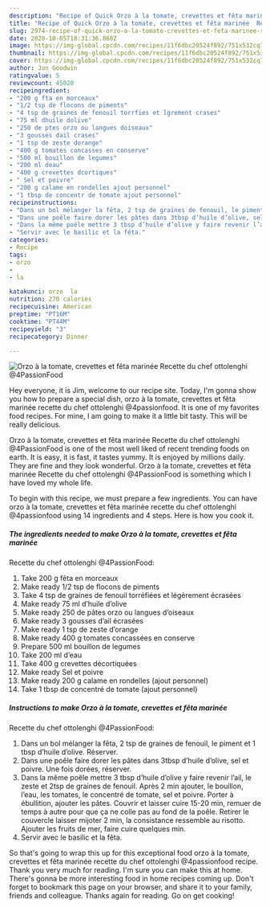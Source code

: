 ```yaml
---
description: "Recipe of Quick Orzo à la tomate, crevettes et fêta marinée  Recette du chef ottolenghi @4PassionFood"
title: "Recipe of Quick Orzo à la tomate, crevettes et fêta marinée  Recette du chef ottolenghi @4PassionFood"
slug: 2974-recipe-of-quick-orzo-a-la-tomate-crevettes-et-feta-marinee-recette-du-chef-ottolenghi-4passionfood
date: 2020-10-05T18:31:36.860Z
image: https://img-global.cpcdn.com/recipes/11f6dbc20524f892/751x532cq70/orzo-a-la-tomate-crevettes-et-feta-marinee-recette-du-chef-ottolenghi-4passionfood-photo-principale-de-la-recette.jpg
thumbnail: https://img-global.cpcdn.com/recipes/11f6dbc20524f892/751x532cq70/orzo-a-la-tomate-crevettes-et-feta-marinee-recette-du-chef-ottolenghi-4passionfood-photo-principale-de-la-recette.jpg
cover: https://img-global.cpcdn.com/recipes/11f6dbc20524f892/751x532cq70/orzo-a-la-tomate-crevettes-et-feta-marinee-recette-du-chef-ottolenghi-4passionfood-photo-principale-de-la-recette.jpg
author: Jon Goodwin
ratingvalue: 5
reviewcount: 45020
recipeingredient:
- "200 g fta en morceaux"
- "1/2 tsp de flocons de piments"
- "4 tsp de graines de fenouil torrfies et lgrement crases"
- "75 ml dhuile dolive"
- "250 de ptes orzo ou langues doiseaux"
- "3 gousses dail crases"
- "1 tsp de zeste dorange"
- "400 g tomates concasses en conserve"
- "500 ml bouillon de legumes"
- "200 ml deau"
- "400 g crevettes dcortiques"
- " Sel et poivre"
- "200 g calame en rondelles ajout personnel"
- "1 tbsp de concentr de tomate ajout personnel"
recipeinstructions:
- "Dans un bol mélanger la fêta, 2 tsp de graines de fenouil, le piment et 1 tbsp d’huile d’olive. Réserver."
- "Dans une poêle faire dorer les pâtes dans 3tbsp d’huile d’olive, sel et poivre. Une fois dorées, réserver."
- "Dans la même poêle mettre 3 tbsp d’huile d’olive y faire revenir l’ail, le zeste et 2tsp de graines de fenouil. Après 2 min ajouter, le bouillon, l’eau, les tomates, le concentré de tomate, sel et poivre. Porter à ébullition, ajouter les pâtes. Couvrir et laisser cuire 15-20 min, remuer de temps à autre pour que ça ne colle pas au fond de la poêle. Retirer le couvercle laisser mijoter 2 min, la consistance ressemble au risotto. Ajouter les fruits de mer, faire cuire quelques min."
- "Servir avec le basilic et la fêta."
categories:
- Recipe
tags:
- orzo
- 
- la

katakunci: orzo  la 
nutrition: 270 calories
recipecuisine: American
preptime: "PT16M"
cooktime: "PT44M"
recipeyield: "3"
recipecategory: Dinner

---
```



![Orzo à la tomate, crevettes et fêta marinée 
Recette du chef ottolenghi
@4PassionFood](https://img-global.cpcdn.com/recipes/11f6dbc20524f892/751x532cq70/orzo-a-la-tomate-crevettes-et-feta-marinee-recette-du-chef-ottolenghi-4passionfood-photo-principale-de-la-recette.jpg)

Hey everyone, it is Jim, welcome to our recipe site. Today, I'm gonna show you how to prepare a special dish, orzo à la tomate, crevettes et fêta marinée 
recette du chef ottolenghi
@4passionfood. It is one of my favorites food recipes. For mine, I am going to make it a little bit tasty. This will be really delicious.



Orzo à la tomate, crevettes et fêta marinée 
Recette du chef ottolenghi
@4PassionFood is one of the most well liked of recent trending foods on earth. It is easy, it is fast, it tastes yummy. It is enjoyed by millions daily. They are fine and they look wonderful. Orzo à la tomate, crevettes et fêta marinée 
Recette du chef ottolenghi
@4PassionFood is something which I have loved my whole life.


To begin with this recipe, we must prepare a few ingredients. You can have orzo à la tomate, crevettes et fêta marinée 
recette du chef ottolenghi
@4passionfood using 14 ingredients and 4 steps. Here is how you cook it.

<!--inarticleads1-->

##### The ingredients needed to make Orzo à la tomate, crevettes et fêta marinée 
Recette du chef ottolenghi
@4PassionFood:

1. Take 200 g fêta en morceaux
1. Make ready 1/2 tsp de flocons de piments
1. Take 4 tsp de graines de fenouil torréfiées et légèrement écrasées
1. Make ready 75 ml d’huile d’olive
1. Make ready 250 de pâtes orzo ou langues d’oiseaux
1. Make ready 3 gousses d’ail écrasées
1. Make ready 1 tsp de zeste d’orange
1. Make ready 400 g tomates concassées en conserve
1. Prepare 500 ml bouillon de legumes
1. Take 200 ml d’eau
1. Take 400 g crevettes décortiquées
1. Make ready  Sel et poivre
1. Make ready 200 g calame en rondelles (ajout personnel)
1. Take 1 tbsp de concentré de tomate (ajout personnel)




<!--inarticleads2-->

##### Instructions to make Orzo à la tomate, crevettes et fêta marinée 
Recette du chef ottolenghi
@4PassionFood:

1. Dans un bol mélanger la fêta, 2 tsp de graines de fenouil, le piment et 1 tbsp d’huile d’olive. Réserver.
1. Dans une poêle faire dorer les pâtes dans 3tbsp d’huile d’olive, sel et poivre. Une fois dorées, réserver.
1. Dans la même poêle mettre 3 tbsp d’huile d’olive y faire revenir l’ail, le zeste et 2tsp de graines de fenouil. Après 2 min ajouter, le bouillon, l’eau, les tomates, le concentré de tomate, sel et poivre. Porter à ébullition, ajouter les pâtes. Couvrir et laisser cuire 15-20 min, remuer de temps à autre pour que ça ne colle pas au fond de la poêle. Retirer le couvercle laisser mijoter 2 min, la consistance ressemble au risotto. Ajouter les fruits de mer, faire cuire quelques min.
1. Servir avec le basilic et la fêta.




So that's going to wrap this up for this exceptional food orzo à la tomate, crevettes et fêta marinée 
recette du chef ottolenghi
@4passionfood recipe. Thank you very much for reading. I'm sure you can make this at home. There's gonna be more interesting food in home recipes coming up. Don't forget to bookmark this page on your browser, and share it to your family, friends and colleague. Thanks again for reading. Go on get cooking!
